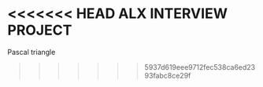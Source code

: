 <<<<<<< HEAD
ALX INTERVIEW PROJECT
=======
Pascal triangle 
>>>>>>> 5937d619eee9712fec538ca6ed2393fabc8ce29f

